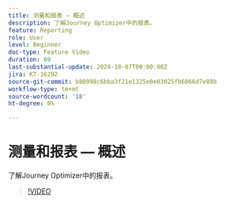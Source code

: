 ```yaml
---
title: 测量和报表 — 概述
description: 了解Journey Optimizer中的报表。
feature: Reporting
role: User
level: Beginner
doc-type: Feature Video
duration: 69
last-substantial-update: 2024-10-07T00:00:00Z
jira: KT-16292
source-git-commit: b88998c6bba3f21e1325e0e03025fb6066d7e89b
workflow-type: tm+mt
source-wordcount: '18'
ht-degree: 0%

---
```



# 测量和报表 — 概述

了解Journey Optimizer中的报表。

>[!VIDEO](https://video.tv.adobe.com/v/3432673/?learn=on)
